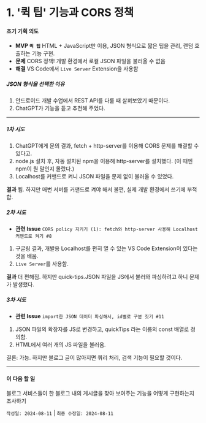 # 1. '퀵 팁' 기능과 CORS 정책


#### 초기 기획 의도

- **MVP `퀵 팁`** HTML + JavaScript만 이용, JSON 형식으로 짧은 팁을 관리, 랜덤 호출하는 기능 구현.
- **문제** CORS 정책! 개발 환경에서 로컬 JSON 파일을 불러올 수 없음
- **해결** VS Code에서 `Live Server` Extension을 사용함

##### JSON 형식을 선택한 이유
1. 안드로이드 개발 수업에서 REST API를 다룰 때 살펴보았기 때문이다.
2. ChatGPT가 기능을 듣고 추천해 주었다.

---

##### 1차 시도

1. ChatGPT에게 문의 결과, fetch + http-server를 이용해 CORS 문제를 해결할 수 있다고.
2. node.js 설치 후, 자동 설치된 npm을 이용해 http-server를 설치했다.
(이 때엔 npm이 뭔 말인지 몰랐다.)
3. Localhost를 커맨드로 켜니 JSON 파일을 문제 없이 불러올 수 있었다.

**결과** 됨. 하지만 매번 서버를 커맨드로 켜야 해서 불편, 실제 개발 환경에서 쓰기에 부적합.

##### 2차 시도
- **관련 Issue** `CORS policy 지키기 (1): fetch와 http-server 사용해 Localhost 커맨드로 켜기 #8`
1. 구글링 결과, 개발용 Localhost를 편히 열 수 있는 VS Code Extension이 있다는 것을 배움.
2. `Live Server`를 사용함.

**결과** 더 편해짐. 하지만 quick-tips.JSON 파일을 JS에서 불러와 파싱하려고 하니 문제가 발생했다.

##### 3차 시도
- **관련 Issue** `import한 JSON 데이터 파싱해서, id별로 구분 짓기 #11`
1. JSON 파일의 확장자를 JS로 변경하고, quickTips 라는 이름의 const 배열로 정의함.
2. HTML에서 여러 개의 JS 파일을 불러옴.

결론: 가능. 하지만 블로그 글이 많아지면 쿼리 처리, 검색 기능이 필요할 것이다.

---

#### 이 다음 할 일
블로그 서비스들이 한 블로그 내의 게시글을 찾아 보여주는 기능을 어떻게 구현하는지 조사하기

`작성일: 2024-08-11` | `최종 수정일: 2024-08-11`